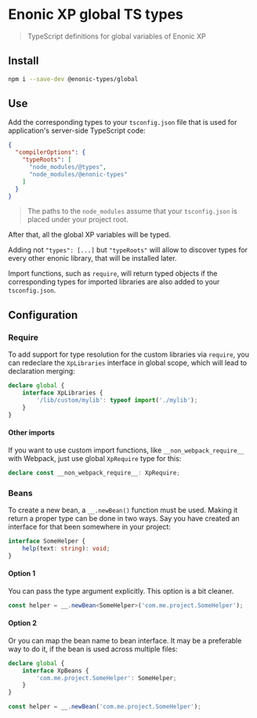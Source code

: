 # Enonic XP global TS types

> TypeScript definitions for global variables of Enonic XP

## Install

```bash
npm i --save-dev @enonic-types/global
```

## Use

Add the corresponding types to your `tsconfig.json` file that is used for application's server-side TypeScript code:

```json
{
  "compilerOptions": {
    "typeRoots": [
      "node_modules/@types",
      "node_modules/@enonic-types"
    ]
  }
}
```

> The paths to the `node_modules` assume that your `tsconfig.json` is placed under your project root.

After that, all the global XP variables will be typed.

Adding not `"types": [...]` but `"typeRoots"` will allow to discover types for every other enonic library, that will be installed later.

Import functions, such as `require`, will return typed objects if the corresponding types for imported libraries are also added to
your `tsconfig.json`.

## Configuration

### Require

To add support for type resolution for the custom libraries via `require`, you can redeclare the `XpLibraries` interface in global scope,
which will lead to declaration merging:

```ts
declare global {
    interface XpLibraries {
        '/lib/custom/mylib': typeof import('./mylib');
    }
}
```

#### Other imports

If you want to use custom import functions, like `__non_webpack_require__` with Webpack, just use global `XpRequire` type for this:

```ts
declare const __non_webpack_require__: XpRequire;
```

### Beans

To create a new bean, a `__.newBean()` function must be used. Making it return a proper type can be done in two ways. Say you have created
an interface for that been somewhere in your project:

```ts
interface SomeHelper {
    help(text: string): void;
}
```

#### Option 1

You can pass the type argument explicitly. This option is a bit cleaner.

```ts
const helper = __.newBean<SomeHelper>('com.me.project.SomeHelper');
```

#### Option 2

Or you can map the bean name to bean interface. It may be a preferable way to do it, if the bean is used across multiple files:

```ts
declare global {
    interface XpBeans {
        'com.me.project.SomeHelper': SomeHelper;
    }
}

const helper = __.newBean('com.me.project.SomeHelper');
```
